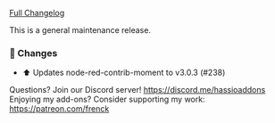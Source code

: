 [Full Changelog][changelog]

This is a general maintenance release.

### 🔨  Changes

- :arrow_up: Updates node-red-contrib-moment to v3.0.3 (#238)

[changelog]: https://github.com/hassio-addons/addon-node-red/compare/v3.1.2...v3.1.3

Questions? Join our Discord server! https://discord.me/hassioaddons
Enjoying my add-ons? Consider supporting my work: https://patreon.com/frenck